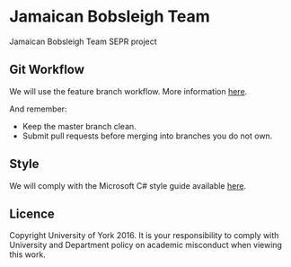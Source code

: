 # Jamaican Bobsleigh Team
Jamaican Bobsleigh Team SEPR project

## Git Workflow
We will use the feature branch workflow. More information [here](https://www.atlassian.com/git/tutorials/comparing-workflows/feature-branch-workflow).

And remember:
* Keep the master branch clean.
* Submit pull requests before merging into branches you do not own.

## Style
We will comply with the Microsoft C# style guide available [here](https://msdn.microsoft.com/en-gb/library/ff926074.aspx).

## Licence 
Copyright University of York 2016.
It is your responsibility to comply with University and Department policy on academic misconduct when viewing this work.
